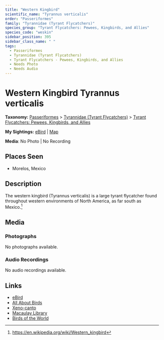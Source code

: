 ```yaml
---
title: "Western Kingbird"
scientific_name: "Tyrannus verticalis"
order: "Passeriformes"
family: "Tyrannidae (Tyrant Flycatchers)"
species_group: "Tyrant Flycatchers: Pewees, Kingbirds, and Allies"
species_code: "weskin"
sidebar_position: 395
sidebar_class_name: " "
tags: 
  - Passeriformes
  - Tyrannidae (Tyrant Flycatchers)
  - Tyrant Flycatchers - Pewees, Kingbirds, and Allies
  - Needs Photo
  - Needs Audio
---
```


# Western Kingbird <span className='sci_name'>Tyrannus verticalis</span>

**Taxonomy:** [Passeriformes](/tags/passeriformes) > [Tyrannidae (Tyrant Flycatchers)](/tags/tyrannidae-tyrant-flycatchers) > [Tyrant Flycatchers: Pewees, Kingbirds, and Allies](/tags/tyrant-flycatchers-pewees-kingbirds-and-allies)

**My Sightings:** [eBird](https://ebird.org/lifelist?r=world&time=life&spp=weskin) | [Map](/map?species_code=weskin)

**Media**: No Photo | No Recording

## Places Seen

* Morelos, Mexico

## Description
The western kingbird (Tyrannus verticalis) is a large tyrant flycatcher found throughout western environments of North America, as far south as Mexico.[^1]

[^1]: https://en.wikipedia.org/wiki/Western_kingbird

## Media
### Photographs
No photographs available.

### Audio Recordings
No audio recordings available.

## Links
* [eBird](https://ebird.org/species/weskin) 
* [All About Birds](https://www.allaboutbirds.org/guide/weskin) 
* [Xeno-canto](https://www.xeno-canto.org/species/tyrannus-verticalis) 
* [Macaulay Library](https://search.macaulaylibrary.org/catalog?taxonCode=weskin&sort=rating_rank_desc)
* [Birds of the World](https://birdsoftheworld.org/bow/species/weskin)
